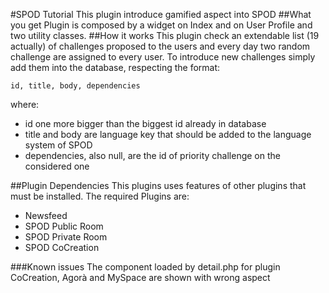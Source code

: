 #SPOD Tutorial
This plugin introduce gamified aspect into SPOD
##What you get
Plugin is composed by a widget on Index and on User Profile and two utility classes.
##How it works
This plugin check an extendable list (19 actually) of challenges proposed to the users and every day two random challenge are assigned to every user.
To introduce new challenges simply add them into the database, respecting the format:
```
id, title, body, dependencies
```
where:
* id one more bigger than the biggest id already in database
* title and body are language key that should be added to the language system of SPOD
* dependencies, also null, are the id of priority challenge on the considered one

##Plugin Dependencies
This plugins uses features of other plugins that must be installed. The required Plugins are:
* Newsfeed
* SPOD Public Room
* SPOD Private Room
* SPOD CoCreation


###Known issues
The component loaded by detail.php for plugin CoCreation, Agorà and MySpace are shown with wrong aspect